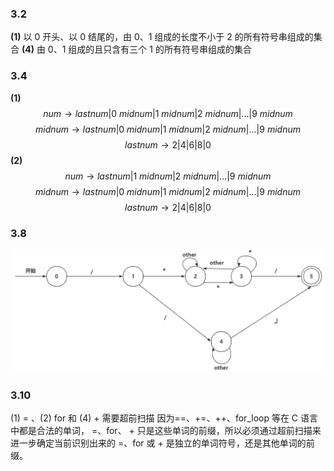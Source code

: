 ### 3.2
**(1)**
以 0 开头、以 0 结尾的，由 0、1 组成的长度不小于 2 的所有符号串组成的集合
**(4)**
由 0、1 组成的且只含有三个 1 的所有符号串组成的集合
### 3.4
**(1)**
$$
num\rightarrow lastnum|0\ midnum|1\ midnum|2\ midnum|...|9\ mid num
$$
$$
midnum\rightarrow lastnum|0\ midnum|1\ midnum|2\ midnum|...|9\ mid num
$$
$$
lastnum\rightarrow 2|4|6|8|0
$$
**(2)**
$$
num\rightarrow lastnum|1\ midnum|2\ midnum|...|9\ mid num
$$
$$
midnum\rightarrow lastnum|0\ midnum|1\ midnum|2\ midnum|...|9\ mid num
$$
$$
lastnum\rightarrow 2|4|6|8|0
$$
### 3.8
![L|560](Attachments/Pasted%20image%2020240924113810.png)
### 3.10
(1) = 、(2) for 和 (4) + 需要超前扫描
因为\==、+=、++、for_loop 等在 C 语言中都是合法的单词， =、for、 + 只是这些单词的前缀，所以必须通过超前扫描来进一步确定当前识别出来的 =、for 或 + 是独立的单词符号，还是其他单词的前缀。


